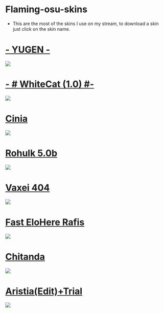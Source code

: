 # Flaming-osu-skins
* This are the most of the skins I use on my stream, to download a skin just click on the skin name.
# [- YUGEN -](https://osuskins.net/skin/wEaMJGb)
![](https://osu.ppy.sh/ss/15963949/caf4)
# [- # WhiteCat (1.0) #-](https://skins.osuck.net/index.php?newsid=1107)
![](https://osu.ppy.sh/ss/15967116/aa9a)
# [Cinia](https://skins.osuck.net/index.php?newsid=1626)
![](https://osu.ppy.sh/ss/15963984/ccce)
# [Rohulk 5.0b](https://www.mediafire.com/file/ydtyx47t4ntfx0t/Rohulk+5.0b.osk/file)
![](https://osu.ppy.sh/ss/15967121/abc1)
# [Vaxei 404](https://www.mediafire.com/file/0s1p0kxpqaeaa16/404+SkinNotFound+v2.osk/file)
![](https://osu.ppy.sh/ss/15964041/5b47)
# [Fast EloHere Rafis](https://www.mediafire.com/file/pyy8jdx671o4ia1/-#+[Y]+Fast+EloHere+2020+ft+[RK]+#-.osk/file)
![](https://osu.ppy.sh/ss/15966894/bcef)
# [Chitanda](https://www.mediafire.com/file/q9incvd2pzab4sz/Chitanda.osk/file)
![](https://osu.ppy.sh/ss/15966918/25ff)
# [Aristia(Edit)+Trial](https://www.mediafire.com/file/3k580mlvgcbdsg9/Aristia(Edit)+trail.osk/file)
![](https://osu.ppy.sh/ss/15967102/f70d)
